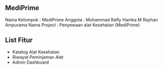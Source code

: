 

## MediPrime

Nama Kelompok : MediPrime
Anggota       : Muhammad Rafly Hamka
                M Rayhan Ampurama
Nama Project  : Penyewaan alat Kesehatan (MediPrime)

## List Fitur

- Katalog Alat Kesehatan
- Riwayat Peminjaman Alat
- Admin Dashboard

